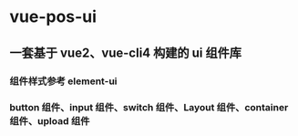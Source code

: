 # vue-pos-ui

## 一套基于 vue2、vue-cli4 构建的 ui 组件库

### 组件样式参考 element-ui

### button 组件、input 组件、switch 组件、Layout 组件、container 组件、upload 组件
